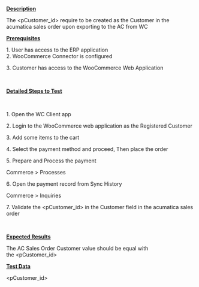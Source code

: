 
<p><u><strong>Description</strong></u></p>
<p>The &lt;pCustomer_id&gt; require to be created as the&nbsp;Customer in the acumatica sales order upon exporting to the AC from WC</p>
<p><u><strong>Prerequisites</strong></u></p>
<p>1. User has access to the ERP application<br />2. WooCommerce Connector is configured</p>
<p>3. Customer has access to the WooCommerce Web Application</p>
<p>&nbsp;</p>
<p><u><strong>Detailed Steps to Test</strong></u></p>
<p>&nbsp;</p>
<p>1. Open the WC Client app</p>
<p>2. Login to the WooCommerce web application as the Registered Customer</p>
<p>3. Add some items to the cart</p>
<p>4. Select the payment method and proceed, Then place the order</p>
<p>5. Prepare and Process the payment</p>
<p>Commerce &gt; Processes</p>
<p>6. Open the payment record from Sync History</p>
<p>Commerce &gt; Inquiries</p>
<p>7. Validate the&nbsp;&lt;pCustomer_id&gt; in the Customer field in the acumatica sales order</p>
<p>&nbsp;</p>
<p><u><strong>Expected Results</strong></u></p>
<p>The AC Sales Order Customer value should be equal with the&nbsp;&lt;pCustomer_id&gt;</p>
<p><u><strong>Test Data</strong></u></p>
<div>&lt;pCustomer_id&gt;</div>
